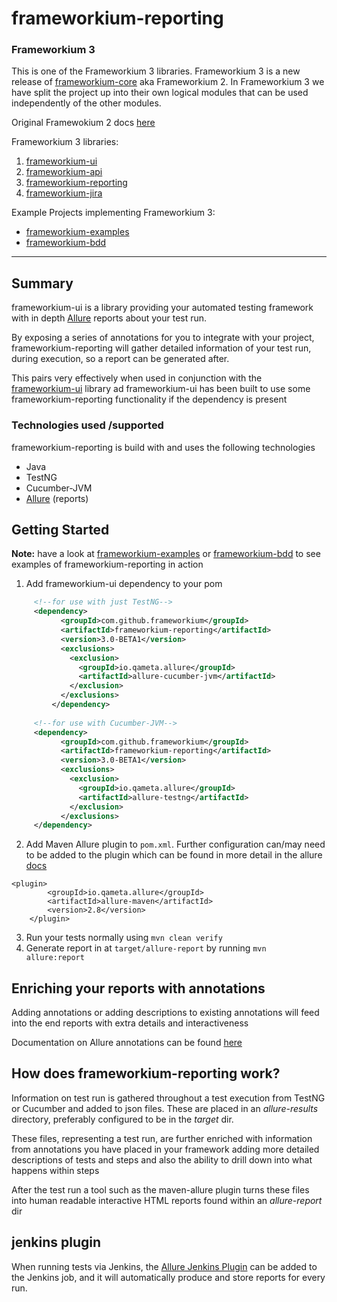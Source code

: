 # frameworkium-reporting


### Frameworkium 3

This is one of the Frameworkium 3 libraries. Frameworkium 3 is a new release of [frameworkium-core](https://github.com/Frameworkium/frameworkium-core) aka Frameworkium 2.
 In Frameworkium 3 we have split the project up into their own logical modules that can be used independently of the other modules. 
 
 Original Framewokium 2 docs [here]()
 
 Frameworkium 3 libraries:
 1. [frameworkium-ui](https://github.com/Frameworkium/frameworkium-ui)
 2. [frameworkium-api](https://github.com/Frameworkium/frameworkium-api)
 3. [frameworkium-reporting](https://github.com/Frameworkium/frameworkium-reporting)
 4. [frameworkium-jira](https://github.com/Frameworkium/frameworkium-jira)  
 
 Example Projects implementing Frameworkium 3:
 - [frameworkium-examples](https://github.com/Frameworkium/frameworkium-examples/tree/frameworkium3)
 - [frameworkium-bdd](https://github.com/Frameworkium/frameworkium-bdd/tree/frameworkium3)

***

## Summary
frameworkium-ui is a library providing your automated testing framework with in depth [Allure](https://docs.qameta.io/allure/) reports about your test run.

By exposing a series of annotations for you to integrate with your project, frameworkium-reporting will gather detailed information
of your test run, during execution, so a report can be generated after.

This pairs very effectively when used in conjunction with the [frameworkium-ui](https://github.com/Frameworkium/frameworkium-ui) library ad
frameworkium-ui has been built to use some frameworkium-reporting functionality if the dependency is present
### Technologies used /supported

frameworkium-reporting is build with and uses the following technologies
- Java
- TestNG
- Cucumber-JVM
- [Allure](https://docs.qameta.io/allure/) (reports) 

## Getting Started
**Note:** have a look at [frameworkium-examples](https://github.com/Frameworkium/frameworkium-examples/tree/frameworkium3) or [frameworkium-bdd](https://github.com/Frameworkium/frameworkium-bdd/tree/frameworkium3) to see examples of 
frameworkium-reporting in action
1. Add frameworkium-ui dependency to your pom
```xml 
     <!--for use with just TestNG-->
     <dependency>
           <groupId>com.github.frameworkium</groupId>
           <artifactId>frameworkium-reporting</artifactId>
           <version>3.0-BETA1</version>
           <exclusions>
             <exclusion>
               <groupId>io.qameta.allure</groupId>
               <artifactId>allure-cucumber-jvm</artifactId>
             </exclusion>
           </exclusions>
         </dependency>
         
     <!--for use with Cucumber-JVM-->
     <dependency>
           <groupId>com.github.frameworkium</groupId>
           <artifactId>frameworkium-reporting</artifactId>
           <version>3.0-BETA1</version>
           <exclusions>
             <exclusion>
               <groupId>io.qameta.allure</groupId>
               <artifactId>allure-testng</artifactId>
             </exclusion>
           </exclusions>
     </dependency>
 ```
2. Add Maven Allure plugin to `pom.xml`. Further configuration can/may need to be added to the plugin which can be found
 in more detail in the allure [docs](https://docs.qameta.io/allure/#_maven_6) 
```$xslt
<plugin>
        <groupId>io.qameta.allure</groupId>
        <artifactId>allure-maven</artifactId>
        <version>2.8</version>
    </plugin>
```
3. Run your tests normally using `mvn clean verify`
4. Generate report in at `target/allure-report` by running `mvn allure:report`

## Enriching your reports with annotations
Adding annotations or adding descriptions to existing annotations will feed into the end reports with extra details and interactiveness

Documentation on Allure annotations can be found [here](https://docs.qameta.io/allure/#_features_2)  
  
## How does frameworkium-reporting work?


Information on test run is gathered throughout a test execution from TestNG or Cucumber and added to json files.
These are placed in an _allure-results_ directory, preferably configured to be in the _target_ dir. 


These files, representing a test run, are further enriched with information from annotations you have placed in your framework adding more detailed descriptions
of tests and steps and also the ability to drill down into what happens within steps

After the test run a tool such as the maven-allure plugin turns these files into human readable interactive HTML reports found within an
_allure-report_ dir 


## jenkins plugin
When running tests via Jenkins, the [Allure Jenkins Plugin](https://wiki.jenkins.io/display/JENKINS/Allure+Plugin) can be added to the Jenkins job, and it will automatically produce and store reports for every run.
 
 
 